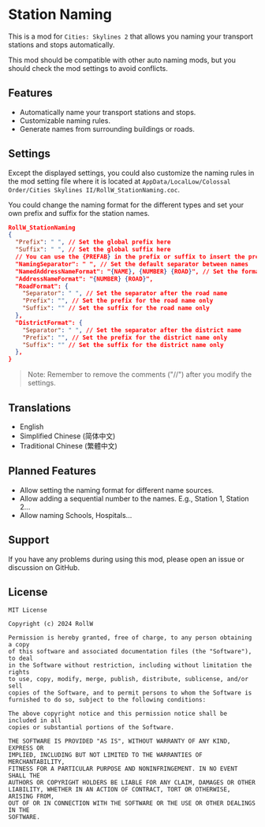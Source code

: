 ﻿# Station Naming

This is a mod for `Cities: Skylines 2` that allows you naming your
transport stations and stops automatically.

This mod should be compatible with other auto naming mods, but you should
check the mod settings to avoid conflicts.

## Features

- Automatically name your transport stations and stops.
- Customizable naming rules.
- Generate names from surrounding buildings or roads.

## Settings

Except the displayed settings, you could also customize the naming rules in the
mod setting file where it is located at 
`AppData/LocalLow/Colossal Order/Cities Skylines II/RollW_StationNaming.coc`.

You could change the naming format for the different types and set your own prefix
and suffix for the station names.

```json lines
RollW_StationNaming
{
  "Prefix": " ", // Set the global prefix here
  "Suffix": " ", // Set the global suffix here
  // You can use the {PREFAB} in the prefix or suffix to insert the prefab name
  "NamingSeparator": " ", // Set the default separator between names 
  "NamedAddressNameFormat": "{NAME}, {NUMBER} {ROAD}", // Set the format for the named address name
  "AddressNameFormat": "{NUMBER} {ROAD}",
  "RoadFormat": {
    "Separator": " ", // Set the separator after the road name
    "Prefix": "", // Set the prefix for the road name only
    "Suffix": "" // Set the suffix for the road name only
  },
  "DistrictFormat": {
    "Separator": " ", // Set the separator after the district name
    "Prefix": "", // Set the prefix for the district name only
    "Suffix": "" // Set the suffix for the district name only
  },
}
```

> Note: Remember to remove the comments ("//") after you modify the settings.

## Translations

- English
- Simplified Chinese (简体中文)
- Traditional Chinese (繁體中文)

## Planned Features

- Allow setting the naming format for different name sources.
- Allow adding a sequential number to the names. E.g., Station 1, Station 2...
- Allow naming Schools, Hospitals...

## Support

If you have any problems during using this mod, please open an issue or discussion
on GitHub.

## License

```text
MIT License

Copyright (c) 2024 RollW

Permission is hereby granted, free of charge, to any person obtaining a copy
of this software and associated documentation files (the "Software"), to deal
in the Software without restriction, including without limitation the rights
to use, copy, modify, merge, publish, distribute, sublicense, and/or sell
copies of the Software, and to permit persons to whom the Software is
furnished to do so, subject to the following conditions:

The above copyright notice and this permission notice shall be included in all
copies or substantial portions of the Software.

THE SOFTWARE IS PROVIDED "AS IS", WITHOUT WARRANTY OF ANY KIND, EXPRESS OR
IMPLIED, INCLUDING BUT NOT LIMITED TO THE WARRANTIES OF MERCHANTABILITY,
FITNESS FOR A PARTICULAR PURPOSE AND NONINFRINGEMENT. IN NO EVENT SHALL THE
AUTHORS OR COPYRIGHT HOLDERS BE LIABLE FOR ANY CLAIM, DAMAGES OR OTHER
LIABILITY, WHETHER IN AN ACTION OF CONTRACT, TORT OR OTHERWISE, ARISING FROM,
OUT OF OR IN CONNECTION WITH THE SOFTWARE OR THE USE OR OTHER DEALINGS IN THE
SOFTWARE.
```
